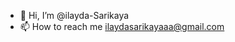 - 👋 Hi, I’m @ilayda-Sarikaya
- 📫 How to reach me ilaydasarikayaaa@gmail.com


<!---
ilayda-Sarikaya/ilayda-Sarikaya is a ✨ special ✨ repository because its `README.md` (this file) appears on your GitHub profile.
You can click the Preview link to take a look at your changes.
--->
